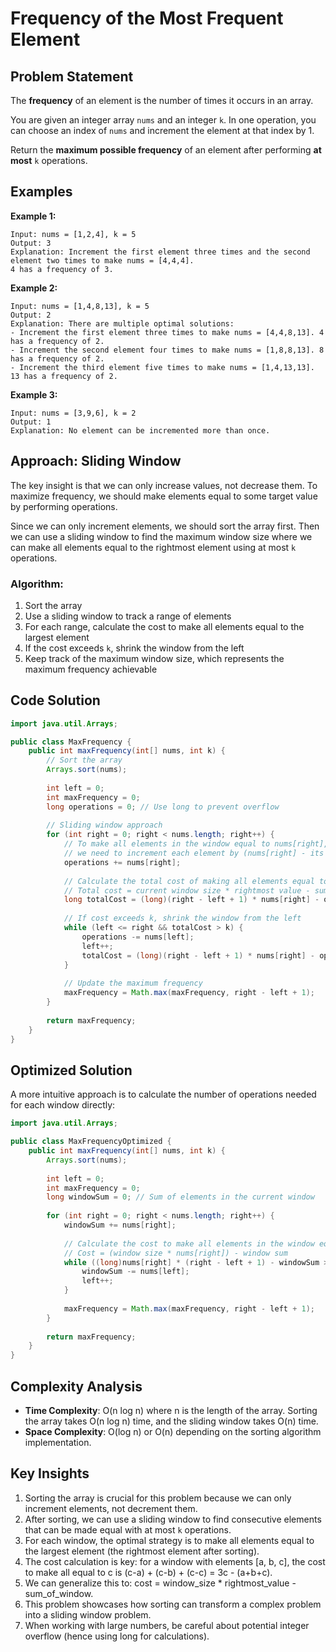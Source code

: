 # Frequency of the Most Frequent Element

## Problem Statement

The **frequency** of an element is the number of times it occurs in an array.

You are given an integer array `nums` and an integer `k`. In one operation, you can choose an index of `nums` and increment the element at that index by 1.

Return the **maximum possible frequency** of an element after performing **at most** `k` operations.

## Examples

**Example 1:**
```
Input: nums = [1,2,4], k = 5
Output: 3
Explanation: Increment the first element three times and the second element two times to make nums = [4,4,4].
4 has a frequency of 3.
```

**Example 2:**
```
Input: nums = [1,4,8,13], k = 5
Output: 2
Explanation: There are multiple optimal solutions:
- Increment the first element three times to make nums = [4,4,8,13]. 4 has a frequency of 2.
- Increment the second element four times to make nums = [1,8,8,13]. 8 has a frequency of 2.
- Increment the third element five times to make nums = [1,4,13,13]. 13 has a frequency of 2.
```

**Example 3:**
```
Input: nums = [3,9,6], k = 2
Output: 1
Explanation: No element can be incremented more than once.
```

## Approach: Sliding Window

The key insight is that we can only increase values, not decrease them. To maximize frequency, we should make elements equal to some target value by performing operations.

Since we can only increment elements, we should sort the array first. Then we can use a sliding window to find the maximum window size where we can make all elements equal to the rightmost element using at most `k` operations.

### Algorithm:

1. Sort the array
2. Use a sliding window to track a range of elements
3. For each range, calculate the cost to make all elements equal to the largest element
4. If the cost exceeds `k`, shrink the window from the left
5. Keep track of the maximum window size, which represents the maximum frequency achievable

## Code Solution

```java
import java.util.Arrays;

public class MaxFrequency {
    public int maxFrequency(int[] nums, int k) {
        // Sort the array
        Arrays.sort(nums);
        
        int left = 0;
        int maxFrequency = 0;
        long operations = 0; // Use long to prevent overflow
        
        // Sliding window approach
        for (int right = 0; right < nums.length; right++) {
            // To make all elements in the window equal to nums[right],
            // we need to increment each element by (nums[right] - its value)
            operations += nums[right];
            
            // Calculate the total cost of making all elements equal to the rightmost
            // Total cost = current window size * rightmost value - sum of elements in window
            long totalCost = (long)(right - left + 1) * nums[right] - operations;
            
            // If cost exceeds k, shrink the window from the left
            while (left <= right && totalCost > k) {
                operations -= nums[left];
                left++;
                totalCost = (long)(right - left + 1) * nums[right] - operations;
            }
            
            // Update the maximum frequency
            maxFrequency = Math.max(maxFrequency, right - left + 1);
        }
        
        return maxFrequency;
    }
}
```

## Optimized Solution

A more intuitive approach is to calculate the number of operations needed for each window directly:

```java
import java.util.Arrays;

public class MaxFrequencyOptimized {
    public int maxFrequency(int[] nums, int k) {
        Arrays.sort(nums);
        
        int left = 0;
        int maxFrequency = 0;
        long windowSum = 0; // Sum of elements in the current window
        
        for (int right = 0; right < nums.length; right++) {
            windowSum += nums[right];
            
            // Calculate the cost to make all elements in the window equal to nums[right]
            // Cost = (window size * nums[right]) - window sum
            while ((long)nums[right] * (right - left + 1) - windowSum > k) {
                windowSum -= nums[left];
                left++;
            }
            
            maxFrequency = Math.max(maxFrequency, right - left + 1);
        }
        
        return maxFrequency;
    }
}
```

## Complexity Analysis

- **Time Complexity**: O(n log n) where n is the length of the array. Sorting the array takes O(n log n) time, and the sliding window takes O(n) time.
- **Space Complexity**: O(log n) or O(n) depending on the sorting algorithm implementation.

## Key Insights

1. Sorting the array is crucial for this problem because we can only increment elements, not decrement them.
2. After sorting, we can use a sliding window to find consecutive elements that can be made equal with at most `k` operations.
3. For each window, the optimal strategy is to make all elements equal to the largest element (the rightmost element after sorting).
4. The cost calculation is key: for a window with elements [a, b, c], the cost to make all equal to c is (c-a) + (c-b) + (c-c) = 3c - (a+b+c).
5. We can generalize this to: cost = window_size * rightmost_value - sum_of_window.
6. This problem showcases how sorting can transform a complex problem into a sliding window problem.
7. When working with large numbers, be careful about potential integer overflow (hence using long for calculations).